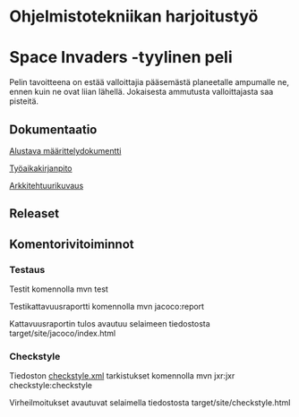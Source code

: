# Ohjelmistotekniikan harjoitustyö 
# Space Invaders -tyylinen peli

Pelin tavoitteena on estää valloittajia pääsemästä planeetalle ampumalle ne, ennen kuin ne ovat liian lähellä. Jokaisesta ammutusta valloittajasta saa pisteitä.

## Dokumentaatio

[Alustava määrittelydokumentti](https://github.com/kastematonen/ot-harjoitustyo/blob/master/dokumentointi/vaativuusmaarittely.md)

[Työaikakirjanpito](https://github.com/kastematonen/ot-harjoitustyo/blob/master/dokumentointi/tuntikirjanpito.md)

[Arkkitehtuurikuvaus](https://github.com/kastematonen/ot-harjoitustyo/blob/master/dokumentointi/arkkitehtuuri.md)

## Releaset


## Komentorivitoiminnot

### Testaus

Testit komennolla mvn test

Testikattavuusraportti komennolla mvn jacoco:report

Kattavuusraportin tulos avautuu selaimeen tiedostosta target/site/jacoco/index.html

### Checkstyle

Tiedoston [checkstyle.xml](https://github.com/kastematonen/ot-harjoitustyo/blob/master/Spaceinvaders/checkstyle.xml) 
tarkistukset komennolla mvn jxr:jxr checkstyle:checkstyle

Virheilmoitukset avautuvat selaimella tiedostosta target/site/checkstyle.html
